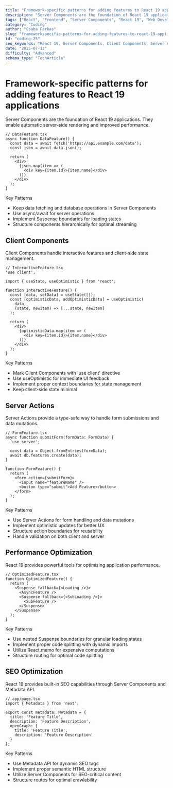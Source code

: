 ```yaml
---
title: "Framework-specific patterns for adding features to React 19 applications"
description: "Server Components are the foundation of React 19 applications. They enable automatic server-side rendering and improved performance."
tags: ["React", "Frontend", "Server Components", "React 19", "Web Development"]
category: "Coding"
author: "Csaba Farkas"
slug: "frameworkspecific-patterns-for-adding-features-to-react-19-applications"
id: "coding-25"
seo_keywords: "React 19, Server Components, Client Components, Server Actions, Performance optimization"
date: "2025-07-13"
difficulty: "Advanced"
schema_type: "TechArticle"
---
```


# Framework-specific patterns for adding features to React 19 applications

Server Components are the foundation of React 19 applications. They enable automatic server-side rendering and improved performance.

```tsx
// DataFeature.tsx
async function DataFeature() {
  const data = await fetch('https://api.example.com/data');
  const json = await data.json();
  
  return (
    <div>
      {json.map(item => (
        <div key={item.id}>{item.name}</div>
      ))}
    </div>
  );
}
```

Key Patterns

- Keep data fetching and database operations in Server Components
- Use async/await for server operations
- Implement Suspense boundaries for loading states
- Structure components hierarchically for optimal streaming

## Client Components

Client Components handle interactive features and client-side state management.

```tsx
// InteractiveFeature.tsx
'use client';

import { useState, useOptimistic } from 'react';

function InteractiveFeature() {
  const [data, setData] = useState([]);
  const [optimisticData, addOptimisticData] = useOptimistic(
    data,
    (state, newItem) => [...state, newItem]
  );

  return (
    <div>
      {optimisticData.map(item => (
        <div key={item.id}>{item.name}</div>
      ))}
    </div>
  );
}
```

Key Patterns

- Mark Client Components with 'use client' directive
- Use useOptimistic for immediate UI feedback
- Implement proper context boundaries for state management
- Keep client-side state minimal

## Server Actions

Server Actions provide a type-safe way to handle form submissions and data mutations.

```tsx
// FormFeature.tsx
async function submitForm(formData: FormData) {
  'use server';
  
  const data = Object.fromEntries(formData);
  await db.features.create(data);
}

function FormFeature() {
  return (
    <form action={submitForm}>
      <input name="featureName" />
      <button type="submit">Add Feature</button>
    </form>
  );
}
```

Key Patterns

- Use Server Actions for form handling and data mutations
- Implement optimistic updates for better UX
- Structure action boundaries for reusability
- Handle validation on both client and server

## Performance Optimization

React 19 provides powerful tools for optimizing application performance.

```tsx
// OptimizedFeature.tsx
function OptimizedFeature() {
  return (
    <Suspense fallback={<Loading />}>
      <AsyncFeature />
      <Suspense fallback={<SubLoading />}>
        <SubFeature />
      </Suspense>
    </Suspense>
  );
}
```

Key Patterns

- Use nested Suspense boundaries for granular loading states
- Implement proper code splitting with dynamic imports
- Utilize React.memo for expensive computations
- Structure routing for optimal code splitting

## SEO Optimization

React 19 provides built-in SEO capabilities through Server Components and Metadata API.

```tsx
// app/page.tsx
import { Metadata } from 'next';

export const metadata: Metadata = {
  title: 'Feature Title',
  description: 'Feature Description',
  openGraph: {
    title: 'Feature Title',
    description: 'Feature Description'
  }
};
```

Key Patterns

- Use Metadata API for dynamic SEO tags
- Implement proper semantic HTML structure
- Utilize Server Components for SEO-critical content
- Structure routes for optimal crawlability
